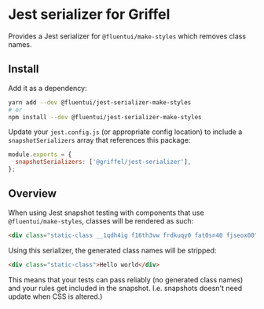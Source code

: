 # Jest serializer for Griffel

Provides a Jest serializer for `@fluentui/make-styles` which removes class names.

## Install

Add it as a dependency:

```bash
yarn add --dev @fluentui/jest-serializer-make-styles
# or
npm install --dev @fluentui/jest-serializer-make-styles
```

Update your `jest.config.js` (or appropriate config location) to include a `snapshotSerializers` array that references this package:

```js
module.exports = {
  snapshotSerializers: ['@griffel/jest-serializer'],
};
```

## Overview

When using Jest snapshot testing with components that use `@fluentui/make-styles`, classes will be
rendered as such:

```html
<div class="static-class __1qdh4ig f16th3vw frdkuqy0 fat0sn40 fjseox00">Hello world</div>
```

Using this serializer, the generated class names will be stripped:

```html
<div class="static-class">Hello world</div>
```

This means that your tests can pass reliably (no generated class names) and your rules get included in the snapshot.
I.e. snapshots doesn't need update when CSS is altered.)

